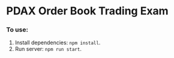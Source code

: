 # PDAX Order Book Trading Exam

### To use:

1. Install dependencies: `npm install`.
2. Run server: `npm run start`.
